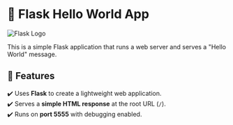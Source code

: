# 🚀 Flask Hello World App  

![Flask Logo](https://upload.wikimedia.org/wikipedia/commons/3/3c/Flask_logo.svg)  

This is a simple Flask application that runs a web server and serves a "Hello World" message.  

## 🌟 Features  
✔️ Uses **Flask** to create a lightweight web application.  
✔️ Serves a **simple HTML response** at the root URL (`/`).  
✔️ Runs on **port 5555** with debugging enabled.
